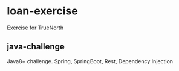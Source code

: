 # loan-exercise
Exercise for TrueNorth

## java-challenge
Java8+ challenge. Spring, SpringBoot, Rest, Dependency Injection